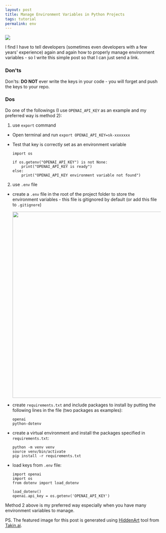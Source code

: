 ```yaml
---
layout: post
title: Manage Environment Variables in Python Projects
tags: tutorial
permalink: env
---
```


<img class="mx-auto" src="https://github.com/harrywang/harrywang.github.io/assets/595772/bf037bb6-05bc-4c2f-b609-042ba8716eb8">

I find I have to tell developers (sometimes even developers with a few years' experience) again and again how to properly manage environment variables - so I write this simple post so that I can just send a link.

### Don'ts

Don'ts: **DO NOT** ever write the keys in your code - you will forget and push the keys to your repo. 

### Dos

Do one of the followings (I use `OPENAI_API_KEY` as an example and my preferred way is method 2):

1. use `export` command

- Open terminal and run `export OPENAI_API_KEY=sk-xxxxxxx`
- Test that key is correctly set as an environment variable

    ```
    import os

    if os.getenv("OPENAI_API_KEY") is not None:
        print("OPENAI_API_KEY is ready")
    else:
        print("OPENAI_API_KEY environment variable not found")
    ```

2. use `.env` file

- create a `.env` file in the root of the project folder to store the environment variables - this file is gitignored by default (or add this file to `.gitignore`)

    <img width="600" src="https://github.com/harrywang/harrywang.github.io/assets/595772/baec8e0f-e51f-4ed4-9c1d-3d11a530ed00">

- create `requirements.txt` and include packages to install by putting the following lines in the file (two packages as examples):

    ```
    openai
    python-dotenv
    ```

- create a virtual environment and install the packages specified in `requirements.txt`:

    ```
    python -m venv venv
    source venv/bin/activate
    pip install -r requirements.txt
    ```

- load keys from `.env` file:

    ```
    import openai
    import os
    from dotenv import load_dotenv

    load_dotenv()
    openai.api_key = os.getenv('OPENAI_API_KEY')
    ```

Method 2 above is my preferred way especially when you have many environment variables to manage.

PS. The featured image for this post is generated using [HiddenArt](https://app.takin.ai/tools/hiddenart) tool from [Takin.ai](https://takin.ai/).

